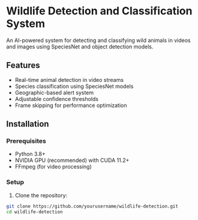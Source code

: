 # Wildlife Detection and Classification System



An AI-powered system for detecting and classifying wild animals in videos and images using SpeciesNet and object detection models.

## Features

- Real-time animal detection in video streams
- Species classification using SpeciesNet models
- Geographic-based alert system
- Adjustable confidence thresholds
- Frame skipping for performance optimization

## Installation

### Prerequisites
- Python 3.8+
- NVIDIA GPU (recommended) with CUDA 11.2+
- FFmpeg (for video processing)

### Setup

1. Clone the repository:
```bash
git clone https://github.com/yourusername/wildlife-detection.git
cd wildlife-detection
